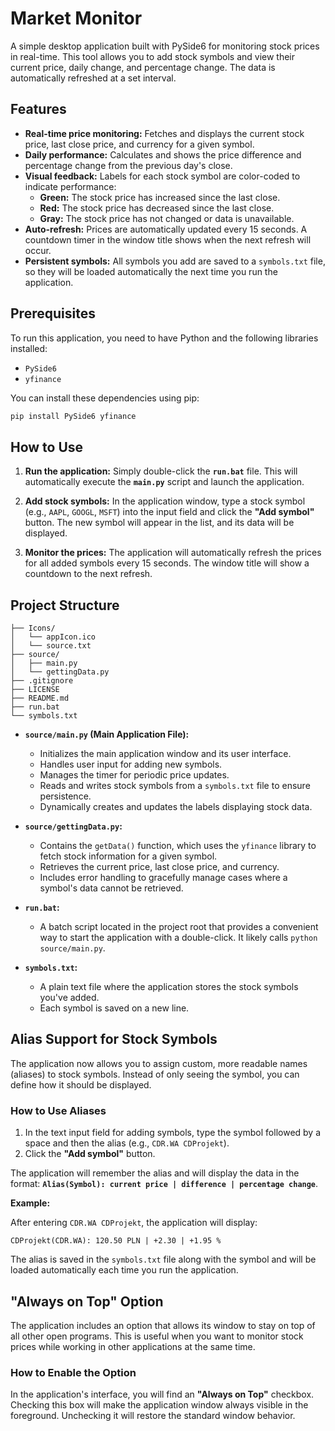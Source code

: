 # Market Monitor

A simple desktop application built with PySide6 for monitoring stock prices in real-time. This tool allows you to add stock symbols and view their current price, daily change, and percentage change. The data is automatically refreshed at a set interval.

## Features

-   **Real-time price monitoring:** Fetches and displays the current stock price, last close price, and currency for a given symbol.
-   **Daily performance:** Calculates and shows the price difference and percentage change from the previous day's close.
-   **Visual feedback:** Labels for each stock symbol are color-coded to indicate performance:
    -   **Green:** The stock price has increased since the last close.
    -   **Red:** The stock price has decreased since the last close.
    -   **Gray:** The stock price has not changed or data is unavailable.
-   **Auto-refresh:** Prices are automatically updated every 15 seconds. A countdown timer in the window title shows when the next refresh will occur.
-   **Persistent symbols:** All symbols you add are saved to a `symbols.txt` file, so they will be loaded automatically the next time you run the application.

## Prerequisites

To run this application, you need to have Python and the following libraries installed:

-   `PySide6`
-   `yfinance`

You can install these dependencies using pip:

```bash
pip install PySide6 yfinance
```

## How to Use

1.  **Run the application:**
    Simply double-click the **`run.bat`** file. This will automatically execute the **`main.py`** script and launch the application.

2.  **Add stock symbols:**
    In the application window, type a stock symbol (e.g., `AAPL`, `GOOGL`, `MSFT`) into the input field and click the **"Add symbol"** button. The new symbol will appear in the list, and its data will be displayed.

3.  **Monitor the prices:**
    The application will automatically refresh the prices for all added symbols every 15 seconds. The window title will show a countdown to the next refresh.

## Project Structure

```
├── Icons/
│   └── appIcon.ico
│   └── source.txt
├── source/
│   ├── main.py
│   └── gettingData.py
├── .gitignore
├── LICENSE
├── README.md
├── run.bat
└── symbols.txt
```


-   **`source/main.py` (Main Application File):**
    -   Initializes the main application window and its user interface.
    -   Handles user input for adding new symbols.
    -   Manages the timer for periodic price updates.
    -   Reads and writes stock symbols from a `symbols.txt` file to ensure persistence.
    -   Dynamically creates and updates the labels displaying stock data.

-   **`source/gettingData.py`:**
    -   Contains the `getData()` function, which uses the `yfinance` library to fetch stock information for a given symbol.
    -   Retrieves the current price, last close price, and currency.
    -   Includes error handling to gracefully manage cases where a symbol's data cannot be retrieved.

-   **`run.bat`:**
    -   A batch script located in the project root that provides a convenient way to start the application with a double-click. It likely calls `python source/main.py`.

-   **`symbols.txt`:**
    -   A plain text file where the application stores the stock symbols you've added.
    -   Each symbol is saved on a new line.

## Alias Support for Stock Symbols

The application now allows you to assign custom, more readable names (aliases) to stock symbols. Instead of only seeing the symbol, you can define how it should be displayed.

### How to Use Aliases

1. In the text input field for adding symbols, type the symbol followed by a space and then the alias (e.g., `CDR.WA CDProjekt`).
2. Click the **"Add symbol"** button.

The application will remember the alias and will display the data in the format: **`Alias(Symbol): current price | difference | percentage change`**.

**Example:**

After entering `CDR.WA CDProjekt`, the application will display:

`CDProjekt(CDR.WA): 120.50 PLN | +2.30 | +1.95 %`

The alias is saved in the `symbols.txt` file along with the symbol and will be loaded automatically each time you run the application.

## "Always on Top" Option

The application includes an option that allows its window to stay on top of all other open programs. This is useful when you want to monitor stock prices while working in other applications at the same time.

### How to Enable the Option

In the application's interface, you will find an **"Always on Top"** checkbox. Checking this box will make the application window always visible in the foreground. Unchecking it will restore the standard window behavior.